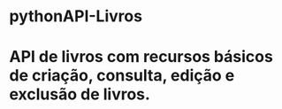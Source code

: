 # pythonAPI-Livros

# API de livros com recursos básicos de criação, consulta, edição e exclusão de livros.

